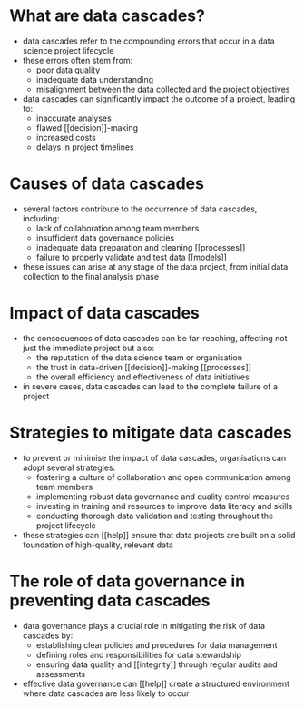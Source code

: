 # What are data cascades?
- data cascades refer to the compounding errors that occur in a data science project lifecycle
- these errors often stem from:
	- poor data quality
	- inadequate data understanding
	- misalignment between the data collected and the project objectives
- data cascades can significantly impact the outcome of a project, leading to:
	- inaccurate analyses
	- flawed [[decision]]-making
	- increased costs
	- delays in project timelines

# Causes of data cascades
- several factors contribute to the occurrence of data cascades, including:
	- lack of collaboration among team members
	- insufficient data governance policies
	- inadequate data preparation and cleaning [[processes]]
	- failure to properly validate and test data [[models]]
- these issues can arise at any stage of the data project, from initial data collection to the final analysis phase

# Impact of data cascades
- the consequences of data cascades can be far-reaching, affecting not just the immediate project but also:
	- the reputation of the data science team or organisation
	- the trust in data-driven [[decision]]-making [[processes]]
	- the overall efficiency and effectiveness of data initiatives
- in severe cases, data cascades can lead to the complete failure of a project

# Strategies to mitigate data cascades
- to prevent or minimise the impact of data cascades, organisations can adopt several strategies:
	- fostering a culture of collaboration and open communication among team members
	- implementing robust data governance and quality control measures
	- investing in training and resources to improve data literacy and skills
	- conducting thorough data validation and testing throughout the project lifecycle
- these strategies can [[help]] ensure that data projects are built on a solid foundation of high-quality, relevant data

# The role of data governance in preventing data cascades
- data governance plays a crucial role in mitigating the risk of data cascades by:
	- establishing clear policies and procedures for data management
	- defining roles and responsibilities for data stewardship
	- ensuring data quality and [[integrity]] through regular audits and assessments
- effective data governance can [[help]] create a structured environment where data cascades are less likely to occur